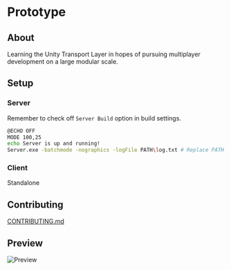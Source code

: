 # Prototype
## About
Learning the Unity Transport Layer in hopes of pursuing multiplayer development on a large modular scale.

## Setup
### Server
Remember to check off `Server Build` option in build settings.

```bash
@ECHO OFF
MODE 100,25
echo Server is up and running!
Server.exe -batchmode -nographics -logFile PATH\log.txt # Replace PATH with path to project directory
```

### Client
Standalone
  
## Contributing
[CONTRIBUTING.md](https://github.com/valkyrienyanko/Prototype/blob/master/.github/CONTRIBUTING.md)

## Preview
![Preview](https://i.gyazo.com/ad63c6e998a3db188d6ae69ca34cb39e.png)
